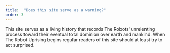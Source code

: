 ```yaml
---
title:  "Does this site serve as a warning?"
order: 3
---
```


This site serves as a living history that records The Robots' unrelenting process toward their eventual total dominion over earth and mankind. When The Robot Uprising begins regular readers of this site should at least try to act surprised.
